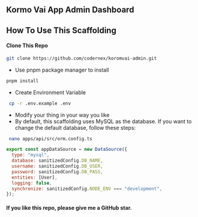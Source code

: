 <!--
  Title: Turbo Vite React Express Template
  Description: If you are a developer, maybe you are doing the same thing every day. Now, you don't have to create this boilerplate code every day; you can use this repo and save your time.

Keywords: React, Typescipt, Express, Turborepo,Mono Repo, PNPM, Template, Boilerplate, Scaffolding
  Author: codernex
  -->

## Kormo Vai App Admin Dashboard

## How To Use This Scaffolding

#### Clone This Repo

```bash
git clone https://github.com/codernex/koromvai-admin.git

```

- Use pnpm package manager to install

```bash
pnpm install
```

- Create Environment Variable

```bash
 cp -r .env.example .env
```

- Modify your thing in your way you like
- By default, this scaffolding uses MySQL as the database. If you want to change the default database, follow these steps:

```bash
 nano apps/api/src/orm.config.ts
```

```js
export const appDataSource = new DataSource({
  type: "mysql",
  database: sanitizedConfig.DB_NAME,
  username: sanitizedConfig.DB_USER,
  password: sanitizedConfig.DB_PASS,
  entities: [User],
  logging: false,
  synchronize: sanitizedConfig.NODE_ENV === "development",
});
```

#### If you like this repo, please give me a GitHub star.
